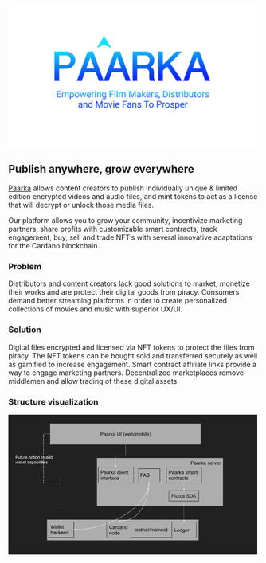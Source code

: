<img src="./paarka.png" width="500">

## Publish anywhere, grow everywhere

[Paarka](https://hackcardano.cardstarter.io/project/paarka/) allows content creators to publish individually unique & limited edition encrypted videos and audio files, and mint tokens to act as a license that will decrypt or unlock those media files.

Our platform allows you to grow  your community, incentivize marketing partners, share profits with customizable smart contracts, track engagement, buy, sell and trade NFT’s with several innovative adaptations for the Cardano blockchain.

### Problem
Distributors and content creators lack good solutions to market, monetize their works and are protect their digital goods from piracy. Consumers demand better streaming platforms in order to create personalized collections of movies and music with superior UX/UI.

### Solution
Digital files encrypted and licensed via NFT tokens to protect the files from piracy. The NFT tokens can be bought sold and transferred securely as well as gamified to increase engagement. Smart contract affiliate links provide a way to engage marketing partners. Decentralized marketplaces remove middlemen and allow trading of these digital assets.

### Structure visualization
<img src="./docs/high-level-concept.jpg" width="500">
